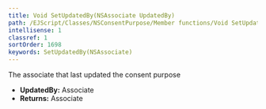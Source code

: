 ```yaml
---
title: Void SetUpdatedBy(NSAssociate UpdatedBy)
path: /EJScript/Classes/NSConsentPurpose/Member functions/Void SetUpdatedBy(NSAssociate p_0)
intellisense: 1
classref: 1
sortOrder: 1698
keywords: SetUpdatedBy(NSAssociate)
---
```



The associate that last updated the consent purpose



* **UpdatedBy:** Associate
* **Returns:** Associate


